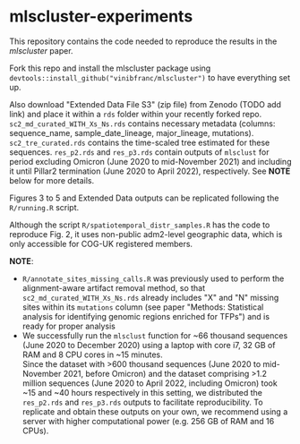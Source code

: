 # mlscluster-experiments

This repository contains the code needed to reproduce the results in the *mlscluster* paper.

Fork this repo and install the mlscluster package using `devtools::install_github("vinibfranc/mlscluster")` to have everything set up.

Also download "Extended Data File S3" (zip file) from Zenodo (TODO add link) and place it within a `rds` folder within your recently forked repo. `sc2_md_curated_WITH_Xs_Ns.rds` contains necessary metadata (columns: sequence_name, sample_date_lineage, major_lineage, mutations). `sc2_tre_curated.rds` contains the time-scaled tree estimated for these sequences. `res_p2.rds` and `res_p3.rds` contain outputs of `mlsclust` for period excluding Omicron (June 2020 to mid-November 2021) and including it until Pillar2 termination (June 2020 to April 2022), respectively. See **NOTE** below for more details.

Figures 3 to 5 and Extended Data outputs can be replicated following the `R/running.R` script.

Although the script `R/spatiotemporal_distr_samples.R` has the code to reproduce Fig. 2, it uses non-public adm2-level geographic data, which is only accessible for COG-UK registered members.

**NOTE**: 

* `R/annotate_sites_missing_calls.R` was previously used to perform the alignment-aware artifact removal method, so that `sc2_md_curated_WITH_Xs_Ns.rds` already includes "X" and "N" missing sites within its `mutations` column (see paper "Methods: Statistical analysis for identifying genomic regions enriched for TFPs") and is ready for proper analysis
* We successfully run the `mlsclust` function for ~66 thousand sequences (June 2020 to December 2020) using a laptop with core i7, 32 GB of RAM and 8 CPU cores in ~15 minutes. <br>
Since the dataset with >600 thousand sequences (June 2020 to mid-November 2021, before Omicron) and the dataset comprising >1.2 million sequences (June 2020 to April 2022, including Omicron) took ~15 and ~40 hours respectively in this setting, we distributed the `res_p2.rds` and `res_p3.rds` outputs to facilitate reproducibility. To replicate and obtain these outputs on your own, we recommend using a server with higher computational power (e.g. 256 GB of RAM and 16 CPUs).
